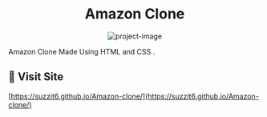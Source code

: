 
<h1 align="center" id="title">Amazon Clone</h1>

<p align="center"><img src="https://socialify.git.ci/Suzzit6/Amazon-clone/image?description=1&amp;font=Inter&amp;language=1&amp;name=1&amp;owner=1&amp;pattern=Solid&amp;theme=Dark" alt="project-image"></p>

<p id="description">Amazon Clone Made Using HTML and CSS .</p>

<h2>🚀 Visit Site </h2>

[https://suzzit6.github.io/Amazon-clone/](https://suzzit6.github.io/Amazon-clone/)
